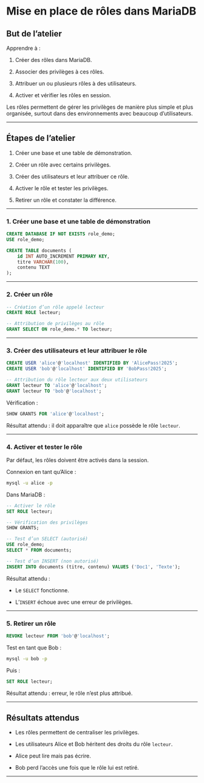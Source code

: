 # Mise en place de rôles dans MariaDB

## But de l’atelier

Apprendre à :

1. Créer des rôles dans MariaDB.

2. Associer des privilèges à ces rôles.

3. Attribuer un ou plusieurs rôles à des utilisateurs.

4. Activer et vérifier les rôles en session.

Les rôles permettent de gérer les privilèges de manière plus simple et plus organisée, surtout dans des environnements avec beaucoup d’utilisateurs.

---

## Étapes de l’atelier

1. Créer une base et une table de démonstration.

2. Créer un rôle avec certains privilèges.

3. Créer des utilisateurs et leur attribuer ce rôle.

4. Activer le rôle et tester les privilèges.

5. Retirer un rôle et constater la différence.

---

### 1. Créer une base et une table de démonstration

```sql
CREATE DATABASE IF NOT EXISTS role_demo;
USE role_demo;

CREATE TABLE documents (
    id INT AUTO_INCREMENT PRIMARY KEY,
    titre VARCHAR(100),
    contenu TEXT
);
```

---

### 2. Créer un rôle

```sql
-- Création d’un rôle appelé lecteur
CREATE ROLE lecteur;

-- Attribution de privilèges au rôle
GRANT SELECT ON role_demo.* TO lecteur;
```

---

### 3. Créer des utilisateurs et leur attribuer le rôle

```sql
CREATE USER 'alice'@'localhost' IDENTIFIED BY 'AlicePass!2025';
CREATE USER 'bob'@'localhost' IDENTIFIED BY 'BobPass!2025';

-- Attribution du rôle lecteur aux deux utilisateurs
GRANT lecteur TO 'alice'@'localhost';
GRANT lecteur TO 'bob'@'localhost';
```

Vérification :

```sql
SHOW GRANTS FOR 'alice'@'localhost';
```

Résultat attendu : il doit apparaître que `alice` possède le rôle `lecteur`.

---

### 4. Activer et tester le rôle

Par défaut, les rôles doivent être activés dans la session.

Connexion en tant qu’Alice :

```bash
mysql -u alice -p
```

Dans MariaDB :

```sql
-- Activer le rôle
SET ROLE lecteur;

-- Vérification des privilèges
SHOW GRANTS;

-- Test d’un SELECT (autorisé)
USE role_demo;
SELECT * FROM documents;

-- Test d’un INSERT (non autorisé)
INSERT INTO documents (titre, contenu) VALUES ('Doc1', 'Texte');
```

Résultat attendu :

- Le `SELECT` fonctionne.

- L’`INSERT` échoue avec une erreur de privilèges.

---

### 5. Retirer un rôle

```sql
REVOKE lecteur FROM 'bob'@'localhost';
```

Test en tant que Bob :

```bash
mysql -u bob -p
```

Puis :

```sql
SET ROLE lecteur;
```

Résultat attendu : erreur, le rôle n’est plus attribué.

---

## Résultats attendus

- Les rôles permettent de centraliser les privilèges.

- Les utilisateurs Alice et Bob héritent des droits du rôle `lecteur`.

- Alice peut lire mais pas écrire.

- Bob perd l’accès une fois que le rôle lui est retiré.

---
